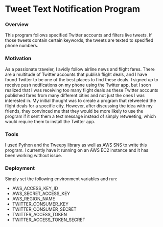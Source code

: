 # Tweet Text Notification Program

### Overview
This program follows specified Twitter accounts and filters live tweets. If those tweets contain certain keywords, the 
tweets are texted to specified phone numbers. 

### Motivation
As a passionate traveler, I avidly follow airline news and flight fares. There are a multitude of Twitter accounts that 
publish flight deals, and I have found Twitter to be one of the best places to find these deals. I signed up to receive
push notifications on my phone using the Twitter app, but I soon realized that I was receiving too many flight deals 
as these Twitter accounts published fares from many different cities and not just the ones I was interested in. My 
initial thought was to create a program that retweeted the flight deals for a specific city. However, after discussing 
the idea with my friends, they convinced me that they would be more likely to use the program if it sent them a text 
message instead of simply retweeting, which would require them to install the Twitter app. 

### Tools
I used Python and the Tweepy library as well as AWS SNS to write this program. I currently have it running on an AWS 
EC2 instance and it has been working without issue. 

### Deployment 
Simply set the following environment variables and run: 

* AWS_ACCESS_KEY_ID
* AWS_SECRET_ACCESS_KEY
* AWS_REGION_NAME
* TWITTER_CONSUMER_KEY
* TWITTER_CONSUMER_SECRET
* TWITTER_ACCESS_TOKEN
* TWITTER_ACCESS_TOKEN_SECRET

